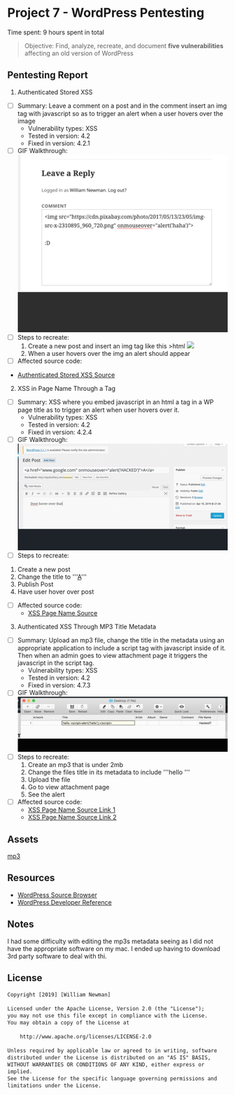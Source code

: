 # Project 7 - WordPress Pentesting

Time spent: 9 hours spent in total

> Objective: Find, analyze, recreate, and document **five vulnerabilities** affecting an old version of WordPress

## Pentesting Report

1. Authenticated Stored XSS
  - [ ] Summary: Leave a comment on a post and in the comment insert an img tag with javascript so as to trigger an alert when a user hovers over the image
    - Vulnerability types: XSS
    - Tested in version: 4.2
    - Fixed in version: 4.2.1 
  - [ ] GIF Walkthrough:![](XSS1.gif) 
  - [ ] Steps to recreate:
    1. Create a new post and insert an img tag like this >html <img src="https://cdn.pixabay.com/photo/2017/05/13/23/05/img-src-x-2310895_960_720.png" onmouseover="alert('haha')">
    2. When a user hovers over the img an alert should appear
  - [ ] Affected source code:
  - [Authenticated Stored XSS Source](https://core.trac.wordpress.org/browser/branches/4.2/src/wp-admin/includes/image.php)

2. XSS in Page Name Through a Tag  
  - [ ] Summary: XSS where you embed javascript in an html a tag in a WP page title as to trigger an alert when user hovers over it.
    - Vulnerability types: XSS
    - Tested in version: 4.2
    - Fixed in version: 4.2.4
  - [ ] GIF Walkthrough:![](XSS2.gif)
  - [ ] Steps to recreate:
  1. Create a new post
  2. Change the title to '''<a href="www.google.com" onmouseover="alert('HACKED')">A</a>'''
  3. Publish Post
  4. Have user hover over post
  - [ ] Affected source code:
    - [XSS Page Name Source](https://core.trac.wordpress.org/browser/branches/4.2/src/wp-includes/kses.php)

3. Authenticated XSS Through MP3 Title Metadata 
  - [ ] Summary: Upload an mp3 file, change the title in the metadata using an appropriate application to include a script tag with javascript inside of it. Then when an admin goes to view attachment page it triggers the javascript in the script tag.
    - Vulnerability types: XSS
    - Tested in version: 4.2
    - Fixed in version: 4.7.3
  - [ ] GIF Walkthrough:![](XSS3.gif)
  - [ ] Steps to recreate:
    1. Create an mp3 that is under 2mb
    2. Change the files title in its metadata to include '''hello <script>alert('hello');</script>'''
    3. Upload the file
    4. Go to view attachment page
    5. See the alert
  - [ ] Affected source code:
    - [XSS Page Name Source Link 1](https://core.trac.wordpress.org/browser/branches/4.2/src/wp-includes/media.php)
    - [XSS Page Name Source Link 2](https://core.trac.wordpress.org/browser/branches/4.2/src/wp-includes/js/mediaelement/wp-playlist.js)

## Assets
[mp3](HackedT.mp3)

## Resources

- [WordPress Source Browser](https://core.trac.wordpress.org/browser/)
- [WordPress Developer Reference](https://developer.wordpress.org/reference/)


## Notes

I had some difficulty with editing the mp3s metadata seeing as I did not have the appropriate software on my mac. I ended up having to download 3rd party software to deal with thi.

## License

    Copyright [2019] [William Newman]

    Licensed under the Apache License, Version 2.0 (the "License");
    you may not use this file except in compliance with the License.
    You may obtain a copy of the License at

        http://www.apache.org/licenses/LICENSE-2.0

    Unless required by applicable law or agreed to in writing, software
    distributed under the License is distributed on an "AS IS" BASIS,
    WITHOUT WARRANTIES OR CONDITIONS OF ANY KIND, either express or implied.
    See the License for the specific language governing permissions and
    limitations under the License.


